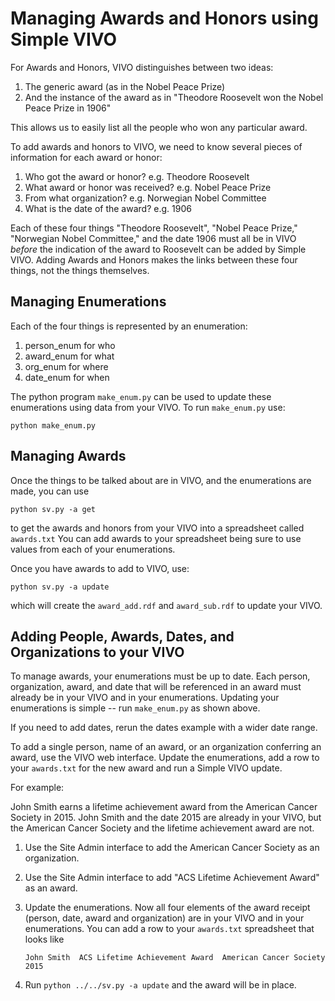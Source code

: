 # Managing Awards and Honors using Simple VIVO

For Awards and Honors, VIVO distinguishes between two ideas:

1.  The generic award (as in the Nobel Peace Prize)
2.  And the instance of the award as in "Theodore Roosevelt won the Nobel Peace Prize in 1906"

This allows us to easily list all the people who won any particular award.

To add awards and honors to VIVO, we need to know several pieces of information for each award or honor:

1. Who got the award or honor?  e.g. Theodore Roosevelt
1. What award or honor was received?  e.g. Nobel Peace Prize
1. From what organization?  e.g. Norwegian Nobel Committee
1. What is the date of the award? e.g. 1906

Each of these four things "Theodore Roosevelt", "Nobel Peace Prize," "Norwegian Nobel Committee," and the date 1906 must all be in VIVO *before* the indication of the award to Roosevelt can be added by Simple VIVO.  Adding Awards and Honors makes the links between these four things, not the things themselves.

## Managing Enumerations

Each of the four things is represented by an enumeration:

1. person_enum for who
1. award_enum for what
1. org_enum for where
1. date_enum for when

The python program `make_enum.py` can be used to update these enumerations using data from your VIVO.  To run 
`make_enum.py` use:

    python make_enum.py
    
## Managing Awards

Once the things to be talked about are in VIVO, and the enumerations are made, you can use 

    python sv.py -a get
    
to get the awards and honors from your VIVO into a spreadsheet called `awards.txt`  You can add awards to your spreadsheet being sure to use values from each of your enumerations.

Once you have awards to add to VIVO, use:

    python sv.py -a update
    
which will create the `award_add.rdf` and `award_sub.rdf` to update your VIVO.

## Adding People, Awards, Dates, and Organizations to your VIVO

To manage awards, your enumerations must be up to date.  Each person, organization, award, and date that will be referenced in an award must already be in  your VIVO and in your enumerations.  Updating your enumerations is simple -- run `make_enum.py` as shown above.

If you need to add dates, rerun the dates example with a wider date range.

To add a single person, name of an award, or an organization conferring an award, use the VIVO web interface.  Update
the enumerations, add a row to your `awards.txt` for the new award and run a Simple VIVO update.  

For example:

John Smith earns a lifetime achievement award from the American Cancer Society in 2015.  John Smith and the date 2015 are already in your VIVO, but the American Cancer Society and the lifetime achievement award are not.

1. Use the Site Admin interface to add the American Cancer Society as an organization.

1. Use the Site Admin interface to add "ACS Lifetime Achievement Award" as an award.

1. Update the enumerations.  Now all four elements of the award receipt (person, date, award and organization) are in your VIVO and in your enumerations. You can add a row to your `awards.txt` spreadsheet that looks like

    `John Smith  ACS Lifetime Achievement Award  American Cancer Society 2015`
    
1. Run `python ../../sv.py -a update`
    and the award will be in place.



